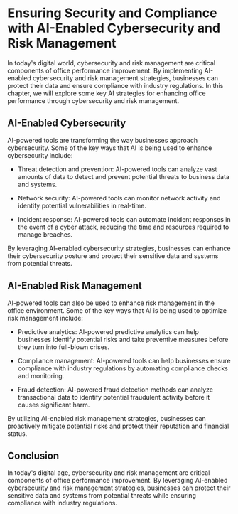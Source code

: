Ensuring Security and Compliance with AI-Enabled Cybersecurity and Risk Management
===============================================================================================================================================

In today's digital world, cybersecurity and risk management are critical components of office performance improvement. By implementing AI-enabled cybersecurity and risk management strategies, businesses can protect their data and ensure compliance with industry regulations. In this chapter, we will explore some key AI strategies for enhancing office performance through cybersecurity and risk management.

AI-Enabled Cybersecurity
------------------------

AI-powered tools are transforming the way businesses approach cybersecurity. Some of the key ways that AI is being used to enhance cybersecurity include:

* Threat detection and prevention: AI-powered tools can analyze vast amounts of data to detect and prevent potential threats to business data and systems.

* Network security: AI-powered tools can monitor network activity and identify potential vulnerabilities in real-time.

* Incident response: AI-powered tools can automate incident responses in the event of a cyber attack, reducing the time and resources required to manage breaches.

By leveraging AI-enabled cybersecurity strategies, businesses can enhance their cybersecurity posture and protect their sensitive data and systems from potential threats.

AI-Enabled Risk Management
--------------------------

AI-powered tools can also be used to enhance risk management in the office environment. Some of the key ways that AI is being used to optimize risk management include:

* Predictive analytics: AI-powered predictive analytics can help businesses identify potential risks and take preventive measures before they turn into full-blown crises.

* Compliance management: AI-powered tools can help businesses ensure compliance with industry regulations by automating compliance checks and monitoring.

* Fraud detection: AI-powered fraud detection methods can analyze transactional data to identify potential fraudulent activity before it causes significant harm.

By utilizing AI-enabled risk management strategies, businesses can proactively mitigate potential risks and protect their reputation and financial status.

Conclusion
----------

In today's digital age, cybersecurity and risk management are critical components of office performance improvement. By leveraging AI-enabled cybersecurity and risk management strategies, businesses can protect their sensitive data and systems from potential threats while ensuring compliance with industry regulations.
